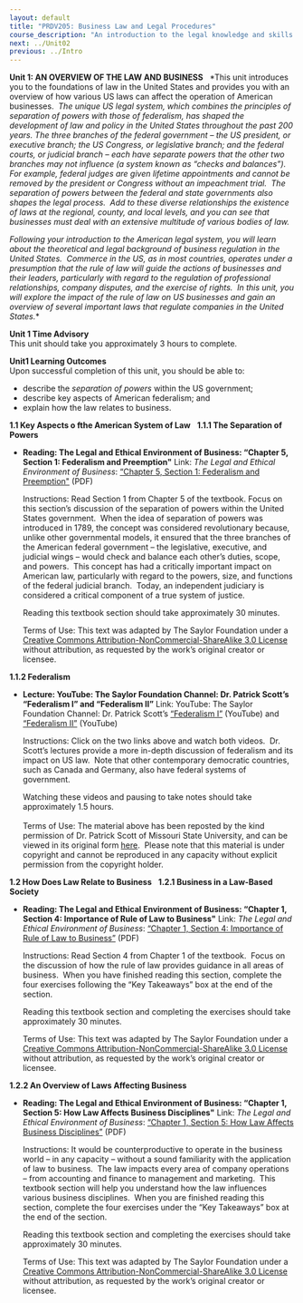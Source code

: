 ```yaml
---
layout: default
title: "PRDV205: Business Law and Legal Procedures"
course_description: "An introduction to the legal knowledge and skills that business administrators and paralegals must possess."
next: ../Unit02
previous: ../Intro
---
```

**Unit 1: AN OVERVIEW OF THE LAW AND BUSINESS** <span id="1"></span> 
*This unit introduces you to the foundations of law in the United States
and provides you with an overview of how various US laws can affect the
operation of American businesses.  *The unique US legal system, which
combines the principles of separation of powers with those of
federalism, has shaped the development of law and policy in the United
States throughout the past 200 years. The three branches of the federal
government – the US president, or executive branch; the US Congress, or
legislative branch; and the federal courts, or judicial branch – each
have separate powers that the other two branches may not influence (a
system known as “checks and balances”).  For example, federal judges are
given lifetime appointments and cannot be removed by the president or
Congress without an impeachment trial.  The separation of powers between
the federal and state governments also shapes the legal process.  Add to
these diverse relationships the existence of laws at the regional,
county, and local levels, and you can see that businesses must deal with
an extensive multitude of various bodies of law.*  
  
 *Following your introduction to the American legal system, you will
learn about the theoretical and legal background of business regulation
in the United States.  Commerce in the US, as in most countries,
operates under a presumption that the rule of law will guide the actions
of businesses and their leaders, particularly with regard to the
regulation of professional relationships, company disputes, and the
exercise of rights.  In this unit, you will explore the impact of the
rule of law on US businesses and gain an overview of several important
laws that regulate companies in the United States.**

**Unit 1 Time Advisory**  
This unit should take you approximately 3 hours to complete.

**Unit1 Learning Outcomes**  
Upon successful completion of this unit, you should be able to:  
-   describe the *separation of powers* within the US government;
-   describe key aspects of American federalism; and
-   explain how the law relates to business.

**1.1 Key Aspects o fthe American System of Law** <span
id="1.1"></span> 
**1.1.1 The Separation of Powers** <span id="1.1.1"></span> 
-   **Reading: The Legal and Ethical Environment of Business: “Chapter
    5, Section 1: Federalism and Preemption"**
    Link: *The Legal and Ethical Environment of Business*: [“Chapter 5,
    Section 1: Federalism and
    Preemption"](https://resources.saylor.org/archived/wp-content/uploads/2013/06/Legal-Ethical-Environment-Ch5.pdf)
    (PDF)  
      
     Instructions: Read Section 1 from Chapter 5 of the textbook. Focus
    on this section’s discussion of the separation of powers within the
    United States government.  When the idea of separation of powers was
    introduced in 1789, the concept was considered revolutionary
    because, unlike other governmental models, it ensured that the three
    branches of the American federal government – the legislative,
    executive, and judicial wings – would check and balance each other’s
    duties, scope, and powers.  This concept has had a critically
    important impact on American law, particularly with regard to the
    powers, size, and functions of the federal judicial branch.  Today,
    an independent judiciary is considered a critical component of a
    true system of justice.  
      
     Reading this textbook section should take approximately 30
    minutes.  
      
     Terms of Use: This text was adapted by The Saylor Foundation under
    a [Creative Commons Attribution-NonCommercial-ShareAlike 3.0
    License](http://creativecommons.org/licenses/by-nc-sa/3.0/) without
    attribution, as requested by the work’s original creator or
    licensee.

**1.1.2 Federalism** <span id="1.1.2"></span> 
-   **Lecture: YouTube: The Saylor Foundation Channel: Dr. Patrick
    Scott’s “Federalism I” and “Federalism II”**
    Link: YouTube: The Saylor Foundation Channel: Dr. Patrick Scott’s
    [“Federalism
    I”](http://www.youtube.com/watch?v=BmvG4uYQ10c#_blank) (YouTube) and
    [“Federalism
    II”](http://www.youtube.com/watch?v=wj88lVJDfUU&feature=relmfu)
    (YouTube)  
      
     Instructions: Click on the two links above and watch both videos. 
    Dr. Scott’s lectures provide a more in-depth discussion of
    federalism and its impact on US law.  Note that other contemporary
    democratic countries, such as Canada and Germany, also have federal
    systems of government.  
      
     Watching these videos and pausing to take notes should take
    approximately 1.5 hours.  
        
     Terms of Use: The material above has been reposted by the kind
    permission of Dr. Patrick Scott of Missouri State University, and
    can be viewed in its original form
    [here](http://itunes.apple.com/us/itunes-u/pls-101-american-democracy/id416088286#_blank). 
    Please note that this material is under copyright and cannot be
    reproduced in any capacity without explicit permission from the
    copyright holder.

**1.2 How Does Law Relate to Business** <span id="1.2"></span> 
**1.2.1 Business in a Law-Based Society** <span id="1.2.1"></span> 
-   **Reading: The Legal and Ethical Environment of Business: “Chapter
    1, Section 4: Importance of Rule of Law to Business"**
    Link: *The Legal and Ethical Environment of Business*: [“Chapter 1,
    Section 4: Importance of Rule of Law to
    Business”](https://resources.saylor.org/archived/wp-content/uploads/2013/06/Legal-Ethical-Environment-Ch1.pdf)
    (PDF)  
      
     Instructions: Read Section 4 from Chapter 1 of the textbook.  Focus
    on the discussion of how the rule of law provides guidance in all
    areas of business.  When you have finished reading this section,
    complete the four exercises following the “Key Takeaways” box at the
    end of the section.  
      
     Reading this textbook section and completing the exercises should
    take approximately 30 minutes.  
      
     Terms of Use: This text was adapted by The Saylor Foundation under
    a [Creative Commons Attribution-NonCommercial-ShareAlike 3.0
    License](http://creativecommons.org/licenses/by-nc-sa/3.0/) without
    attribution, as requested by the work’s original creator or
    licensee.

**1.2.2 An Overview of Laws Affecting Business** <span
id="1.2.2"></span> 
-   **Reading: The Legal and Ethical Environment of Business: “Chapter
    1, Section 5: How Law Affects Business Disciplines"**
    Link: *The Legal and Ethical Environment of Business*: [“Chapter 1,
    Section 5: How Law Affects Business
    Disciplines”](https://resources.saylor.org/archived/wp-content/uploads/2013/06/Legal-Ethical-Environment-Ch1.pdf)
    (PDF)  
      
     Instructions: It would be counterproductive to operate in the
    business world – in any capacity – without a sound familiarity with
    the application of law to business.  The law impacts every area of
    company operations – from accounting and finance to management and
    marketing.  This textbook section will help you understand how the
    law influences various business disciplines.  When you are finished
    reading this section, complete the four exercises under the “Key
    Takeaways” box at the end of the section.  
      
     Reading this textbook section and completing the exercises should
    take approximately 30 minutes.  
      
     Terms of Use: This text was adapted by The Saylor Foundation under
    a [Creative Commons Attribution-NonCommercial-ShareAlike 3.0
    License](http://creativecommons.org/licenses/by-nc-sa/3.0/) without
    attribution, as requested by the work’s original creator or
    licensee.


